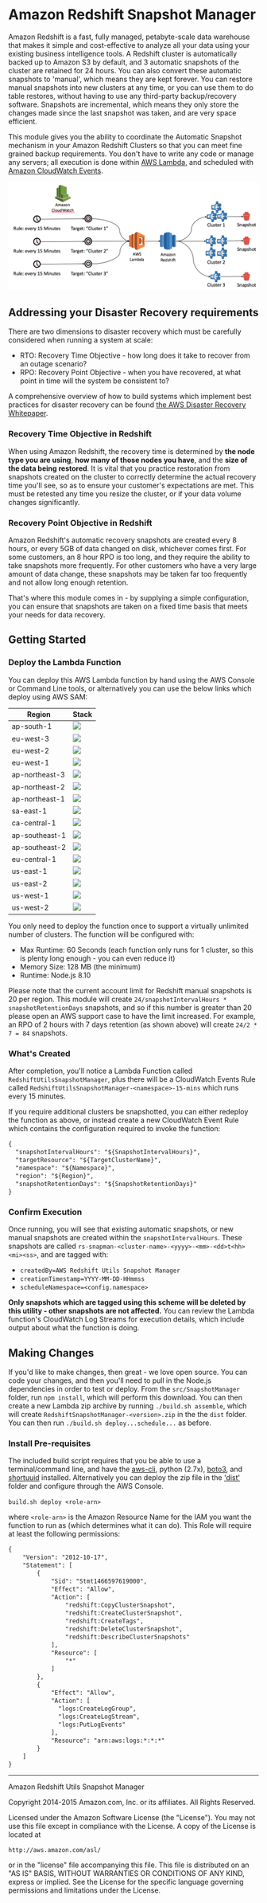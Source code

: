 # Amazon Redshift Snapshot Manager

Amazon Redshift is a fast, fully managed, petabyte-scale data warehouse that makes it simple and cost-effective to analyze all your data using your existing business intelligence tools. A Redshift cluster is automatically backed up to Amazon S3 by default, and 3 automatic snapshots of the cluster are retained for 24 hours. You can also convert these automatic snapshots to 'manual', which means they are kept forever. You can restore manual snapshots into new clusters at any time, or you can use them to do table restores, without having to use any third-party backup/recovery software. Snapshots are incremental, which means they only store the changes made since the last snapshot was taken, and are very space efficient.

This module gives you the ability to coordinate the Automatic Snapshot mechanism in your Amazon Redshift Clusters so that you can meet fine grained backup requirements. You don't have to write any code or manage any servers; all execution is done within [AWS Lambda](https://aws.amazon.com/lambda), and scheduled with [Amazon CloudWatch Events](http://docs.aws.amazon.com/AmazonCloudWatch/latest/DeveloperGuide/WhatIsCloudWatchEvents.html).

![Architecture Diagram](Diagram.png)

## Addressing your Disaster Recovery requirements

There are two dimensions to disaster recovery which must be carefully considered when running a system at scale:

* RTO: Recovery Time Objective - how long does it take to recover from an outage scenario?
* RPO: Recovery Point Objective - when you have recovered, at what point in time will the system be consistent to?

A comprehensive overview of how to build systems which implement best practices for disaster recovery can be found [the AWS Disaster Recovery Whitepaper](https://aws.amazon.com/blogs/aws/new-whitepaper-use-aws-for-disaster-recovery/).

### Recovery Time Objective in Redshift

When using Amazon Redshift, the recovery time is determined by __the node type you are using__, __how many of those nodes you have__, and the __size of the data being restored__. It is vital that you practice restoration from snapshots created on the cluster to correctly determine the actual recovery time you'll see, so as to ensure your customer's expectations are met. This must be retested  any time you resize the cluster, or if your data volume changes significantly.

### Recovery Point Objective in Redshift

Amazon Redshift's automatic recovery snapshots are created every 8 hours, or every 5GB of data changed on disk, whichever comes first. For some customers, an 8 hour RPO is too long, and they require the ability to take snapshots more frequently. For other customers who have a very large amount of data change, these snapshots may be taken far too frequently and not allow long enough retention. 

That's where this module comes in - by supplying a simple configuration, you can ensure that snapshots are taken on a fixed time basis that meets your needs for data recovery.

## Getting Started

### Deploy the Lambda Function

You can deploy this AWS Lambda function by hand using the AWS Console or Command Line tools, or alternatively you can use the below links which deploy using AWS SAM:

| Region | Stack |
| ---- | ---- |
|ap-south-1 |  [<img src="https://s3.amazonaws.com/cloudformation-examples/cloudformation-launch-stack.png">](https://console.aws.amazon.com/cloudformation/home?region=ap-south-1#/stacks/new?stackName=RedshiftSnapshotManager&templateURL=https://s3-ap-south-1.amazonaws.com/awslabs-code-ap-south-1/RedshiftSnapshotManager/deploy.yaml) |
|eu-west-3 |  [<img src="https://s3.amazonaws.com/cloudformation-examples/cloudformation-launch-stack.png">](https://console.aws.amazon.com/cloudformation/home?region=eu-west-3#/stacks/new?stackName=RedshiftSnapshotManager&templateURL=https://s3-eu-west-3.amazonaws.com/awslabs-code-eu-west-3/RedshiftSnapshotManager/deploy.yaml) |
|eu-west-2 |  [<img src="https://s3.amazonaws.com/cloudformation-examples/cloudformation-launch-stack.png">](https://console.aws.amazon.com/cloudformation/home?region=eu-west-2#/stacks/new?stackName=RedshiftSnapshotManager&templateURL=https://s3-eu-west-2.amazonaws.com/awslabs-code-eu-west-2/RedshiftSnapshotManager/deploy.yaml) |
|eu-west-1 |  [<img src="https://s3.amazonaws.com/cloudformation-examples/cloudformation-launch-stack.png">](https://console.aws.amazon.com/cloudformation/home?region=eu-west-1#/stacks/new?stackName=RedshiftSnapshotManager&templateURL=https://s3-eu-west-1.amazonaws.com/awslabs-code-eu-west-1/RedshiftSnapshotManager/deploy.yaml) |
|ap-northeast-3 |  [<img src="https://s3.amazonaws.com/cloudformation-examples/cloudformation-launch-stack.png">](https://console.aws.amazon.com/cloudformation/home?region=ap-northeast-3#/stacks/new?stackName=RedshiftSnapshotManager&templateURL=https://s3-ap-northeast-3.amazonaws.com/awslabs-code-ap-northeast-3/RedshiftSnapshotManager/deploy.yaml) |
|ap-northeast-2 |  [<img src="https://s3.amazonaws.com/cloudformation-examples/cloudformation-launch-stack.png">](https://console.aws.amazon.com/cloudformation/home?region=ap-northeast-2#/stacks/new?stackName=RedshiftSnapshotManager&templateURL=https://s3-ap-northeast-2.amazonaws.com/awslabs-code-ap-northeast-2/RedshiftSnapshotManager/deploy.yaml) |
|ap-northeast-1 |  [<img src="https://s3.amazonaws.com/cloudformation-examples/cloudformation-launch-stack.png">](https://console.aws.amazon.com/cloudformation/home?region=ap-northeast-1#/stacks/new?stackName=RedshiftSnapshotManager&templateURL=https://s3-ap-northeast-1.amazonaws.com/awslabs-code-ap-northeast-1/RedshiftSnapshotManager/deploy.yaml) |
|sa-east-1 |  [<img src="https://s3.amazonaws.com/cloudformation-examples/cloudformation-launch-stack.png">](https://console.aws.amazon.com/cloudformation/home?region=sa-east-1#/stacks/new?stackName=RedshiftSnapshotManager&templateURL=https://s3-sa-east-1.amazonaws.com/awslabs-code-sa-east-1/RedshiftSnapshotManager/deploy.yaml) |
|ca-central-1 |  [<img src="https://s3.amazonaws.com/cloudformation-examples/cloudformation-launch-stack.png">](https://console.aws.amazon.com/cloudformation/home?region=ca-central-1#/stacks/new?stackName=RedshiftSnapshotManager&templateURL=https://s3-ca-central-1.amazonaws.com/awslabs-code-ca-central-1/RedshiftSnapshotManager/deploy.yaml) |
|ap-southeast-1 |  [<img src="https://s3.amazonaws.com/cloudformation-examples/cloudformation-launch-stack.png">](https://console.aws.amazon.com/cloudformation/home?region=ap-southeast-1#/stacks/new?stackName=RedshiftSnapshotManager&templateURL=https://s3-ap-southeast-1.amazonaws.com/awslabs-code-ap-southeast-1/RedshiftSnapshotManager/deploy.yaml) |
|ap-southeast-2 |  [<img src="https://s3.amazonaws.com/cloudformation-examples/cloudformation-launch-stack.png">](https://console.aws.amazon.com/cloudformation/home?region=ap-southeast-2#/stacks/new?stackName=RedshiftSnapshotManager&templateURL=https://s3-ap-southeast-2.amazonaws.com/awslabs-code-ap-southeast-2/RedshiftSnapshotManager/deploy.yaml) |
|eu-central-1 |  [<img src="https://s3.amazonaws.com/cloudformation-examples/cloudformation-launch-stack.png">](https://console.aws.amazon.com/cloudformation/home?region=eu-central-1#/stacks/new?stackName=RedshiftSnapshotManager&templateURL=https://s3-eu-central-1.amazonaws.com/awslabs-code-eu-central-1/RedshiftSnapshotManager/deploy.yaml) |
|us-east-1 |  [<img src="https://s3.amazonaws.com/cloudformation-examples/cloudformation-launch-stack.png">](https://console.aws.amazon.com/cloudformation/home?region=us-east-1#/stacks/new?stackName=RedshiftSnapshotManager&templateURL=https://s3.amazonaws.com/awslabs-code-us-east-1/RedshiftSnapshotManager/deploy.yaml) |
|us-east-2 |  [<img src="https://s3.amazonaws.com/cloudformation-examples/cloudformation-launch-stack.png">](https://console.aws.amazon.com/cloudformation/home?region=us-east-2#/stacks/new?stackName=RedshiftSnapshotManager&templateURL=https://s3-us-east-2.amazonaws.com/awslabs-code-us-east-2/RedshiftSnapshotManager/deploy.yaml) |
|us-west-1 |  [<img src="https://s3.amazonaws.com/cloudformation-examples/cloudformation-launch-stack.png">](https://console.aws.amazon.com/cloudformation/home?region=us-west-1#/stacks/new?stackName=RedshiftSnapshotManager&templateURL=https://s3-us-west-1.amazonaws.com/awslabs-code-us-west-1/RedshiftSnapshotManager/deploy.yaml) |
|us-west-2 |  [<img src="https://s3.amazonaws.com/cloudformation-examples/cloudformation-launch-stack.png">](https://console.aws.amazon.com/cloudformation/home?region=us-west-2#/stacks/new?stackName=RedshiftSnapshotManager&templateURL=https://s3-us-west-2.amazonaws.com/awslabs-code-us-west-2/RedshiftSnapshotManager/deploy.yaml) |

You only need to deploy the function once to support a virtually unlimited number of clusters. The function will be configured with:

* Max Runtime: 60 Seconds (each function only runs for 1 cluster, so this is plenty long enough - you can even reduce it)
* Memory Size: 128 MB (the minimum)
* Runtime: Node.js 8.10

Please note that the current account limit for Redshift manual snapshots is 20 per region. This module will create `24/snapshotIntervalHours * snapshotRetentionDays` snapshots, and so if this number is greater than 20 please open an AWS support case to have the limit increased. For example, an RPO of 2 hours with 7 days retention (as shown above) will create `24/2 * 7 = 84` snapshots.

### What's Created

After completion, you'll notice a Lambda Function called `RedshiftUtilsSnapshotManager`, plus there will be a CloudWatch Events Rule called `RedshiftUtilsSnapshotManager-<namespace>-15-mins` which runs every 15 minutes.

If you require additional clusters be snapshotted, you can either redeploy the function as above, or instead create a new CloudWatch Event Rule which contains the configuration required to invoke the function:

```
{
  "snapshotIntervalHours": "${SnapshotIntervalHours}",
  "targetResource": "${TargetClusterName}",
  "namespace": "${Namespace}",
  "region": "${Region}",
  "snapshotRetentionDays": "${SnapshotRetentionDays}"
}
```

### Confirm Execution

Once running, you will see that existing automatic snapshots, or new manual snapshots are created within the ```snapshotIntervalHours```. These snapshots are called ```rs-snapman-<cluster-name>-<yyyy>-<mm>-<dd>t<hh><mi><ss>```, and are tagged with:

* ```createdBy=AWS Redshift Utils Snapshot Manager```
* ```creationTimestamp=YYYY-MM-DD-HHmmss```
* ```scheduleNamespace=<config.namespace>```


__Only snapshots which are tagged using this scheme will be deleted by this utility - other snapshots are not affected.__ You can review the Lambda function's CloudWatch Log Streams for execution details, which include output about what the function is doing.

## Making Changes

If you'd like to make changes, then great - we love open source. You can code your changes, and then you'll need to pull in the Node.js dependencies in order to test or deploy. From the `src/SnapshotManager` folder, run `npm install`, which will perform this download. You can then create a new Lambda zip archive by running `./build.sh assemble`, which will create `RedshiftSnapshotManager-<version>.zip` in the the `dist` folder. You can then run `./build.sh deploy...schedule...` as before.

### Install Pre-requisites

The included build script requires that you be able to use a terminal/command line, and have the [aws-cli](https://aws.amazon.com/cli), python (2.7x), [boto3](https://github.com/boto/boto3), and [shortuuid](https://pypi.python.org/pypi/shortuuid) installed. Alternatively you can deploy the zip file in the ['dist'](dist/RedshiftSnapshotManager-1.0.0.zip) folder and configure through the AWS Console.

```build.sh deploy <role-arn>```

where `<role-arn>` is the Amazon Resource Name for the IAM you want the function to run as (which determines what it can do). This Role will require at least the following permissions:

```
{
    "Version": "2012-10-17",
    "Statement": [
        {
            "Sid": "Stmt1466597619000",
            "Effect": "Allow",
            "Action": [
                "redshift:CopyClusterSnapshot",
                "redshift:CreateClusterSnapshot",
                "redshift:CreateTags",
                "redshift:DeleteClusterSnapshot",
                "redshift:DescribeClusterSnapshots"
            ],
            "Resource": [
                "*"
            ]
        },
        {
            "Effect": "Allow",
            "Action": [
              "logs:CreateLogGroup",
              "logs:CreateLogStream",
              "logs:PutLogEvents"
            ],
            "Resource": "arn:aws:logs:*:*:*"
        }
    ]
}

```
----

Amazon Redshift Utils Snapshot Manager

Copyright 2014-2015 Amazon.com, Inc. or its affiliates. All Rights Reserved.

Licensed under the Amazon Software License (the "License"). You may not use this file except in compliance with the License. A copy of the License is located at

	http://aws.amazon.com/asl/

or in the "license" file accompanying this file. This file is distributed on an "AS IS" BASIS, WITHOUT WARRANTIES OR CONDITIONS OF ANY KIND, express or implied. See the License for the specific language governing permissions and limitations under the License.
